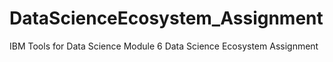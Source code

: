 # DataScienceEcosystem_Assignment
IBM Tools for Data Science Module 6 Data Science Ecosystem Assignment 
